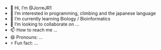 - 👋 Hi, I’m @JorreJR1
- 👀 I’m interested in programming, climbing and the japanese language
- 🌱 I’m currently learning Biology / Bioinformatics
- 💞️ I’m looking to collaborate on ...
- 📫 How to reach me ...
- 😄 Pronouns: ...
- ⚡ Fun fact: ...

<!---
JorreJR1/JorreJR1 is a ✨ special ✨ repository because its `README.md` (this file) appears on your GitHub profile.
You can click the Preview link to take a look at your changes.
--->
